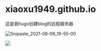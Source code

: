 # xiaoxu1949.github.io
这是我hugo创建blog的远程服务器


![Snipaste_2021-06-06_19-55-00](https://user-images.githubusercontent.com/74242738/120923598-0dc7ec00-c702-11eb-96d1-afd6e3ca3e6c.png)

![](https://mmbiz.qpic.cn/mmbiz_png/NSPYkGSDIuKSc3wux1dzcibvt20dVGZPUaicnTYeAODjH7FeibOgyp6OYJVPbtIcQG37a3UmZ0mR3eibDBDgnDapBA/0?wx_fmt=png)


